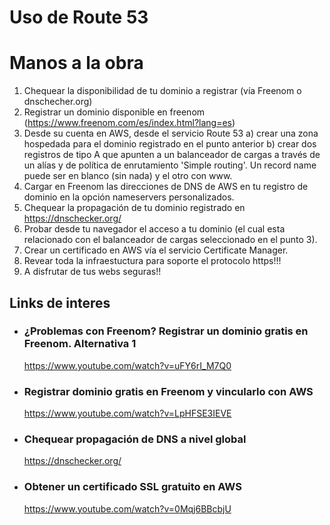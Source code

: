 # Uso de Route 53

# Manos a la obra
1) Chequear la disponibilidad de tu dominio a registrar (vía Freenom o dnschecher.org)
2) Registrar un dominio disponible en freenom (https://www.freenom.com/es/index.html?lang=es)
3) Desde su cuenta en AWS, desde el servicio Route 53
    a) crear una zona hospedada para el dominio registrado en el punto anterior
    b) crear dos registros de tipo A que apunten a un balanceador de cargas a través de un alías y de política de enrutamiento 'Simple routing'. Un record name puede ser en blanco (sin nada) y el otro con www.
4) Cargar en Freenom las direcciones de DNS de AWS en tu registro de dominio en la opción nameservers personalizados.
5) Chequear la propagación de tu dominio registrado en https://dnschecker.org/
6) Probar desde tu navegador el acceso a tu dominio (el cual esta relacionado con el balanceador de cargas seleccionado en el punto 3).
7) Crear un certificado en AWS vía el servicio Certificate Manager.
8) Revear toda la infraestuctura para soporte el protocolo https!!!
9) A disfrutar de tus webs seguras!!


## Links de interes

- ### ¿Problemas con Freenom? Registrar un dominio gratis en Freenom. Alternativa 1
    https://www.youtube.com/watch?v=uFY6rI_M7Q0

- ### Registrar dominio gratis en Freenom y vincularlo con AWS 
    https://www.youtube.com/watch?v=LpHFSE3IEVE

- ### Chequear propagación de DNS a nivel global
    https://dnschecker.org/

- ### Obtener un certificado SSL gratuito en AWS
    https://www.youtube.com/watch?v=0Mqj6BBcbjU    


